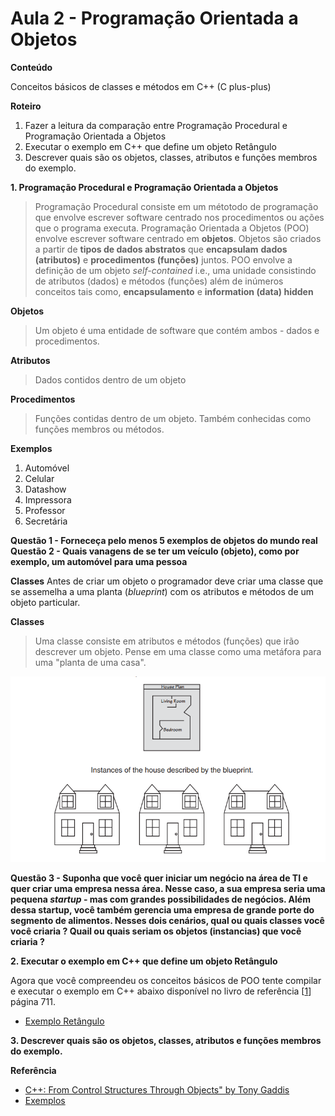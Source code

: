 # Aula 2 - Programação Orientada a Objetos
**Conteúdo**

Conceitos básicos de classes e métodos em C++ (C plus-plus)

**Roteiro**

1. Fazer a leitura da comparação entre Programação Procedural e Programação Orientada a Objetos
2. Executar o exemplo em C++ que define um objeto Retângulo
3. Descrever quais são os objetos, classes, atributos e funções membros do exemplo.

**1. Programação Procedural e Programação Orientada a Objetos**

> Programação Procedural consiste em um métotodo de programação que envolve escrever software centrado nos procedimentos ou ações que o programa executa. Programação Orientada a Objetos (POO) envolve escrever software centrado em **objetos**. Objetos são criados a partir de **tipos de dados abstratos** que **encapsulam** **dados (atributos)** e **procedimentos (funções)** juntos. POO envolve a definição de um objeto *self-contained* i.e., uma unidade consistindo de atributos (dados) e métodos (funções) além de inúmeros conceitos tais como, **encapsulamento** e **information  (data) hidden**

**Objetos**
> Um objeto é uma entidade de software que contém ambos - dados e procedimentos. 

**Atributos**
> Dados contidos dentro de um objeto

**Procedimentos**
> Funções contidas dentro de um objeto. Também conhecidas como funções membros ou métodos.

**Exemplos**
1. Automóvel
2. Celular
3. Datashow
4. Impressora
5. Professor
6. Secretária

**Questão 1 - Forneceça pelo menos 5 exemplos de objetos do mundo real**
**Questão 2 - Quais vanagens de se ter um veículo (objeto), como por exemplo, um automóvel para uma pessoa**

**Classes**
Antes de criar um objeto o programador deve criar uma classe que se assemelha a uma planta (*blueprint*) com os atributos e métodos de um objeto particular.

**Classes**
> Uma classe consiste em atributos e métodos (funções) que irão descrever um objeto. Pense em uma classe como uma metáfora para uma "planta de uma casa".

![Planta de uma casa e seus objetos (instancias)](house-blueprint.png)

**Questão 3 - Suponha que você quer iniciar um negócio na área de TI e quer criar uma empresa nessa área. Nesse caso, a sua empresa seria uma pequena *startup* - mas com grandes possibilidades de negócios. Além dessa startup, você também gerencia uma empresa de grande porte do segmento de alimentos. Nesses dois cenários, qual ou quais classes você você criaria ? Quail ou quais seriam os objetos (instancias) que você criaria ?**

**2. Executar o exemplo em C++ que define um objeto Retângulo**

Agora que você compreendeu os conceitos básicos de POO tente compilar e executar o exemplo em C++ abaixo disponível no livro de referência [[1]] página 711.

- [Exemplo Retângulo][3]

**3.  Descrever quais são os objetos, classes, atributos e funções membros do exemplo.**


**Referência**
- [C++: From Control Structures Through Objects" by Tony Gaddis][1] 
- [Exemplos][2]

[1]:https://www.syl9.com/csci193/Notes/193eigth.pdf
[2]:https://github.com/jesushilarioh/DelMarCSi.cpp
[3]:../SourceCode/Chapter%2013/Pr13-1.cpp
